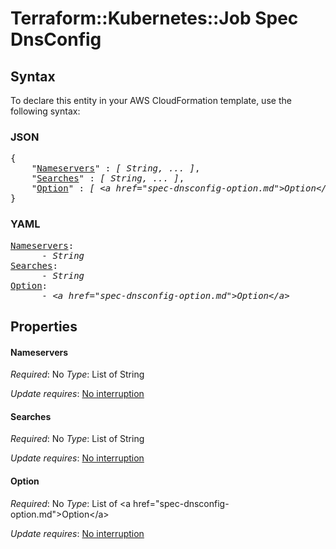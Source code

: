 # Terraform::Kubernetes::Job Spec DnsConfig

## Syntax

To declare this entity in your AWS CloudFormation template, use the following syntax:

### JSON

<pre>
{
    "<a href="#nameservers" title="Nameservers">Nameservers</a>" : <i>[ String, ... ]</i>,
    "<a href="#searches" title="Searches">Searches</a>" : <i>[ String, ... ]</i>,
    "<a href="#option" title="Option">Option</a>" : <i>[ &lt;a href=&#34;spec-dnsconfig-option.md&#34;&gt;Option&lt;/a&gt;, ... ]</i>
}
</pre>

### YAML

<pre>
<a href="#nameservers" title="Nameservers">Nameservers</a>: <i>
      - String</i>
<a href="#searches" title="Searches">Searches</a>: <i>
      - String</i>
<a href="#option" title="Option">Option</a>: <i>
      - &lt;a href=&#34;spec-dnsconfig-option.md&#34;&gt;Option&lt;/a&gt;</i>
</pre>

## Properties

#### Nameservers

_Required_: No
_Type_: List of String

_Update requires_: [No interruption](https://docs.aws.amazon.com/AWSCloudFormation/latest/UserGuide/using-cfn-updating-stacks-update-behaviors.html#update-no-interrupt)

#### Searches

_Required_: No
_Type_: List of String

_Update requires_: [No interruption](https://docs.aws.amazon.com/AWSCloudFormation/latest/UserGuide/using-cfn-updating-stacks-update-behaviors.html#update-no-interrupt)

#### Option

_Required_: No
_Type_: List of &lt;a href=&#34;spec-dnsconfig-option.md&#34;&gt;Option&lt;/a&gt;

_Update requires_: [No interruption](https://docs.aws.amazon.com/AWSCloudFormation/latest/UserGuide/using-cfn-updating-stacks-update-behaviors.html#update-no-interrupt)

